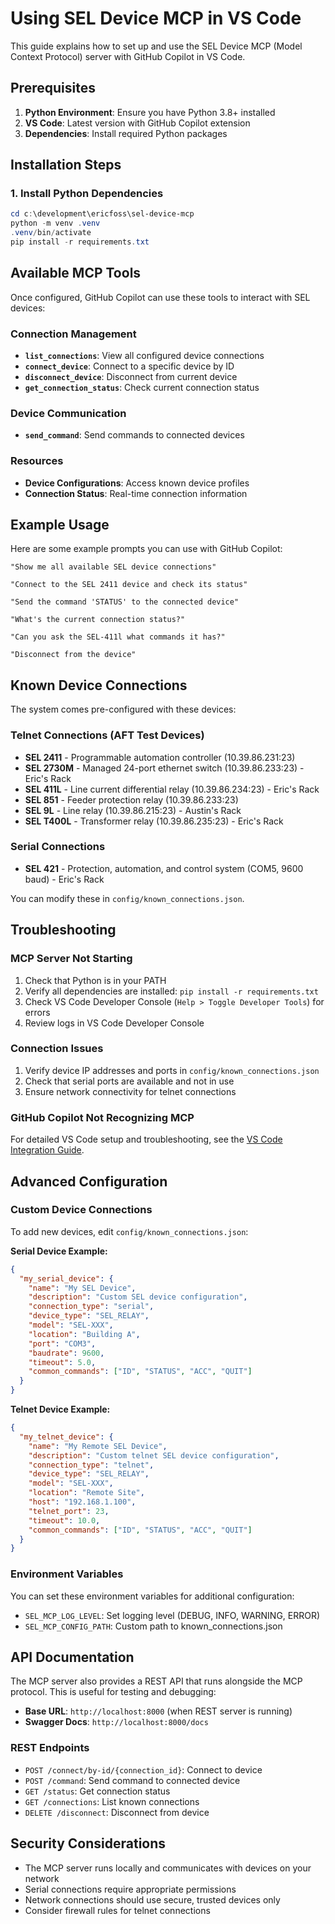 # Using SEL Device MCP in VS Code

This guide explains how to set up and use the SEL Device MCP (Model Context Protocol) server with GitHub Copilot in VS Code.

## Prerequisites

1. **Python Environment**: Ensure you have Python 3.8+ installed
2. **VS Code**: Latest version with GitHub Copilot extension
3. **Dependencies**: Install required Python packages

## Installation Steps

### 1. Install Python Dependencies

```powershell
cd c:\development\ericfoss\sel-device-mcp
python -m venv .venv
.venv/bin/activate
pip install -r requirements.txt
```

## Available MCP Tools

Once configured, GitHub Copilot can use these tools to interact with SEL devices:

### Connection Management

- **`list_connections`**: View all configured device connections
- **`connect_device`**: Connect to a specific device by ID
- **`disconnect_device`**: Disconnect from current device
- **`get_connection_status`**: Check current connection status

### Device Communication

- **`send_command`**: Send commands to connected devices

### Resources

- **Device Configurations**: Access known device profiles
- **Connection Status**: Real-time connection information

## Example Usage

Here are some example prompts you can use with GitHub Copilot:

```plaintext
"Show me all available SEL device connections"

"Connect to the SEL 2411 device and check its status"

"Send the command 'STATUS' to the connected device"

"What's the current connection status?"

"Can you ask the SEL-411l what commands it has?"

"Disconnect from the device"
```

## Known Device Connections

The system comes pre-configured with these devices:

### Telnet Connections (AFT Test Devices)

- **SEL 2411** - Programmable automation controller (10.39.86.231:23)
- **SEL 2730M** - Managed 24-port ethernet switch (10.39.86.233:23) - Eric's Rack
- **SEL 411L** - Line current differential relay (10.39.86.234:23) - Eric's Rack
- **SEL 851** - Feeder protection relay (10.39.86.233:23)
- **SEL 9L** - Line relay (10.39.86.215:23) - Austin's Rack
- **SEL T400L** - Transformer relay (10.39.86.235:23) - Eric's Rack

### Serial Connections

- **SEL 421** - Protection, automation, and control system (COM5, 9600 baud) - Eric's Rack

You can modify these in `config/known_connections.json`.

## Troubleshooting

### MCP Server Not Starting

1. Check that Python is in your PATH
1. Verify all dependencies are installed: `pip install -r requirements.txt`
1. Check VS Code Developer Console (`Help > Toggle Developer Tools`) for errors
1. Review logs in VS Code Developer Console

### Connection Issues

1. Verify device IP addresses and ports in `config/known_connections.json`
1. Check that serial ports are available and not in use
1. Ensure network connectivity for telnet connections

### GitHub Copilot Not Recognizing MCP

For detailed VS Code setup and troubleshooting, see the
[VS Code Integration Guide](VS%20Code%20Integration%20Guide.md).

## Advanced Configuration

### Custom Device Connections

To add new devices, edit `config/known_connections.json`:

**Serial Device Example:**

```json
{
  "my_serial_device": {
    "name": "My SEL Device",
    "description": "Custom SEL device configuration",
    "connection_type": "serial",
    "device_type": "SEL_RELAY",
    "model": "SEL-XXX",
    "location": "Building A",
    "port": "COM3",
    "baudrate": 9600,
    "timeout": 5.0,
    "common_commands": ["ID", "STATUS", "ACC", "QUIT"]
  }
}
```

**Telnet Device Example:**

```json
{
  "my_telnet_device": {
    "name": "My Remote SEL Device",
    "description": "Custom telnet SEL device configuration",
    "connection_type": "telnet",
    "device_type": "SEL_RELAY",
    "model": "SEL-XXX",
    "location": "Remote Site",
    "host": "192.168.1.100",
    "telnet_port": 23,
    "timeout": 10.0,
    "common_commands": ["ID", "STATUS", "ACC", "QUIT"]
  }
}
```

### Environment Variables

You can set these environment variables for additional configuration:

- `SEL_MCP_LOG_LEVEL`: Set logging level (DEBUG, INFO, WARNING, ERROR)
- `SEL_MCP_CONFIG_PATH`: Custom path to known_connections.json

## API Documentation

The MCP server also provides a REST API that runs alongside the MCP protocol. This is useful for testing and debugging:

- **Base URL**: `http://localhost:8000` (when REST server is running)
- **Swagger Docs**: `http://localhost:8000/docs`

### REST Endpoints

- `POST /connect/by-id/{connection_id}`: Connect to device
- `POST /command`: Send command to connected device
- `GET /status`: Get connection status
- `GET /connections`: List known connections
- `DELETE /disconnect`: Disconnect from device

## Security Considerations

- The MCP server runs locally and communicates with devices on your network
- Serial connections require appropriate permissions
- Network connections should use secure, trusted devices only
- Consider firewall rules for telnet connections
